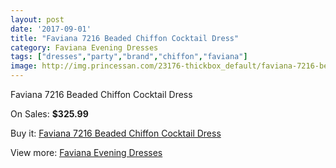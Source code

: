 ```yaml
---
layout: post
date: '2017-09-01'
title: "Faviana 7216 Beaded Chiffon Cocktail Dress"
category: Faviana Evening Dresses
tags: ["dresses","party","brand","chiffon","faviana"]
image: http://img.princessan.com/23176-thickbox_default/faviana-7216-beaded-chiffon-cocktail-dress.jpg
---
```

Faviana 7216 Beaded Chiffon Cocktail Dress

On Sales: **$325.99**
<a href="https://www.princessan.com/en/10492-faviana-7216-beaded-chiffon-cocktail-dress.html"><amp-img layout="responsive" width="600" height="600" src="//img.princessan.com/23176-thickbox_default/faviana-7216-beaded-chiffon-cocktail-dress.jpg" alt="Faviana 7216 Beaded Chiffon Cocktail Dress 0" /></a>

Buy it: [Faviana 7216 Beaded Chiffon Cocktail Dress](https://www.princessan.com/en/10492-faviana-7216-beaded-chiffon-cocktail-dress.html "Faviana 7216 Beaded Chiffon Cocktail Dress")

View more: [Faviana Evening Dresses](https://www.princessan.com/en/80- "Faviana Evening Dresses")